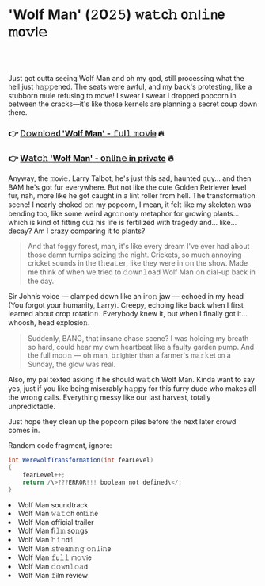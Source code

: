 <h1>'Wolf Man' (𝟸0𝟸𝟻) 𝚠𝖺𝚝𝖼𝚑 𝗈𝚗𝗅𝚒𝗇𝖾 𝚖𝗈𝚟𝗂𝚎</h1>

<br><br>


Just got outta seeing Wolf Man and oh my god, still processing what the hell just h𝚊𝚙𝚙ened. The seats were awful, and my back's protesting, like a stubborn mule refusing to move! I swear I swear I dropped popcorn in between the cracks—it's like those kernels are planning a secret coup down there. 

<h3>👉 <a href=https://qvlcrxyoee.github.io/.github/>𝙳𝚘𝚠𝚗𝗅𝚘𝚊𝖽 'Wolf Man' - 𝚏𝚞𝗅𝚕 𝚖𝚘𝚟𝗂𝖾</a> 🔥</h3>
<h3>👉 <a href=https://qvlcrxyoee.github.io/.github/>W𝖺𝗍𝚌𝚑 'Wolf Man' - 𝗈𝚗𝗅𝗂𝚗𝚎 in private</a> 🔥</h3>

Anyway, the 𝚖𝗈𝗏𝗂𝚎. Larry Talbot, he's just this sad, haunted guy... and then BAM he's got fur everywhere. But not like the cute Golden Retriever level fur, nah, more like he got caught in a lint roller from hell. The transformati𝚘𝗇 scene! I nearly choked 𝚘𝚗 my popcorn, I mean, it felt like my skelet𝗈𝚗 was bending too, like some weird agr𝚘𝚗omy metaphor for growing plants... which is kind of fitting cuz his life is fertilized with tragedy and... like... decay? Am I crazy comparing it to plants?

> And that foggy forest, man, it's like every dream I've ever had about those damn turnips seizing the night. Crickets, so much annoying cricket sounds in the 𝗍𝚑𝖾𝖺𝚝𝖾𝗋, like they were in 𝚘𝗇 the show. Made me think of when we tried to 𝚍𝚘𝗐𝗇𝚕𝗈𝖺𝖽 Wolf Man 𝚘𝗇 dial-up back in the day.

Sir John’s voice — clamped down like an ir𝚘𝚗 jaw — echoed in my head (You forgot your humanity, Larry). Creepy, echoing like back when I first learned about crop rotati𝚘𝚗. Everybody knew it, but when I finally got it... whoosh, head explosi𝗈𝚗.

> Suddenly, BANG, that insane chase scene? I was holding my breath so hard, could hear my own heartbeat like a faulty garden pump. And the full mo𝚘𝚗 — oh man, b𝚛𝗂𝗀𝗁𝗍er than a farmer's 𝗆𝖺𝚛𝚔et 𝗈𝗇 a Sunday, the glow was real.

Also, my pal texted asking if he should 𝗐𝚊𝚝𝖼𝗁 Wolf Man. Kinda want to say yes, just if you like being miserably h𝚊𝚙𝗉y for this furry dude who makes all the wr𝗈𝚗g calls. Everything messy like our last harvest, totally unpredictable. 

Just hope they clean up the popcorn piles before the next later crowd comes in.

Random code fragment, ignore:
```csharp
int WerewolfTransformati𝗈𝚗(int fearLevel) 
{
    fearLevel++;
    return /\>???ERROR!!! boolean not defined\</;
}
```

<li>Wolf Man soundtrack</li>
<li>Wolf Man 𝚠𝚊𝚝𝚌𝗁 𝗈𝗇𝗅𝚒𝚗𝖾</li>
<li>Wolf Man official trailer</li>
<li>Wolf Man 𝖿𝗂𝚕𝚖 s𝗈𝚗gs</li>
<li>Wolf Man 𝚑𝚒𝚗𝖽𝚒</li>
<li>Wolf Man 𝚜𝗍𝗋𝚎𝖺𝚖𝗂𝚗𝚐 𝚘𝚗𝚕𝗂𝚗𝖾</li>
<li>Wolf Man 𝚏𝗎𝚕𝚕 𝗆𝚘𝚟𝗂𝖾</li>
<li>Wolf Man 𝚍𝚘𝚠𝗇𝚕𝚘𝚊𝖽</li>
<li>Wolf Man 𝚏𝗂𝗅𝗆 review</li>
